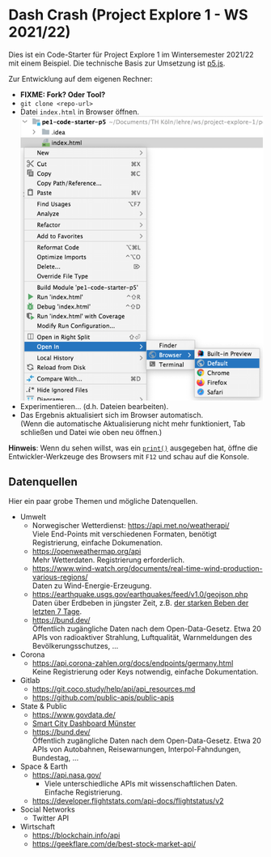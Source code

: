Dash Crash (Project Explore 1 - WS 2021/22)
===========================================

Dies ist ein Code-Starter für Project Explore 1 im Wintersemester 2021/22 mit einem Beispiel.
Die technische Basis zur Umsetzung ist [p5.js](https://p5js.org/).

Zur Entwicklung auf dem eigenen Rechner:
* **FIXME: Fork? Oder Tool?**
* `git clone <repo-url>`
* Datei `index.html` in Browser öffnen. <br>
  ![Kontext-Menü](doc/open-in-browser.png)
* Experimentieren... (d.h. Dateien bearbeiten).
* Das Ergebnis aktualisiert sich im Browser automatisch.<br>
  (Wenn die automatische Aktualisierung nicht mehr funktioniert, Tab schließen und Datei wie oben neu öffnen.)

**Hinweis**: Wenn du sehen willst, was ein [`print()`](https://p5js.org/reference/#/p5/print) ausgegeben hat, öffne die Entwickler-Werkzeuge des Browsers mit `F12` und schau auf die Konsole.

Datenquellen
------------

Hier ein paar grobe Themen und mögliche Datenquellen.

* Umwelt
  * Norwegischer Wetterdienst: https://api.met.no/weatherapi/ <br>
    Viele End-Points mit verschiedenen Formaten, benötigt Registrierung, einfache Dokumenation.
  * https://openweathermap.org/api <br>
    Mehr Wetterdaten. Registrierung erforderlich.
  * https://www.wind-watch.org/documents/real-time-wind-production-various-regions/ <br>
    Daten zu Wind-Energie-Erzeugung.
  * https://earthquake.usgs.gov/earthquakes/feed/v1.0/geojson.php <br>
    Daten über Erdbeben in jüngster Zeit, z.B. [der starken Beben der letzten 7 Tage](https://earthquake.usgs.gov/earthquakes/feed/v1.0/summary/significant_week.geojson).
  * https://bund.dev/ <br>
    Öffentlich zugängliche Daten nach dem Open-Data-Gesetz.
    Etwa 20 APIs von radioaktiver Strahlung, Luftqualität, Warnmeldungen des Bevölkerungsschutzes, ...
* Corona
  * https://api.corona-zahlen.org/docs/endpoints/germany.html <br>
    Keine Registrierung oder Keys notwendig, einfache Dokumentation.
* Gitlab
  * https://git.coco.study/help/api/api_resources.md
  * https://github.com/public-apis/public-apis
* State & Public
  * https://www.govdata.de/
  * [Smart City Dashboard Münster](https://www.govdata.de/web/guest/suchen/-/details/25)
  * https://bund.dev/ <br>
    Öffentlich zugängliche Daten nach dem Open-Data-Gesetz.
    Etwa 20 APIs von Autobahnen, Reisewarnungen, Interpol-Fahndungen, Bundestag, ...
* Space & Earth
  * https://api.nasa.gov/ <br>
    * Viele unterschiedliche APIs mit wissenschaftlichen Daten. Einfache Registrierung.
  * https://developer.flightstats.com/api-docs/flightstatus/v2
* Social Networks
  * Twitter API
* Wirtschaft
  * https://blockchain.info/api
  * https://geekflare.com/de/best-stock-market-api/
